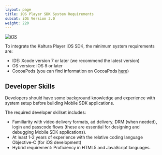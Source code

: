 ```yaml
---
layout: page
title: iOS Player SDK System Requirements
subcat: iOS Version 3.0
weight: 220
---
```


[![iOS](https://img.shields.io/badge/iOS-Supported-green.svg)](https://github.com/kaltura/player-sdk-native-ios)

To integrate the Kaltura Player iOS SDK, the minimum system requirements are:
* IDE: Xcode version 7 or later (we recommend the latest version) 
* OS version: iOS 8 or later
* CocoaPods (you can find information on CocoaPods [here](www.cocoapods.org))

## Developer Skills  
Developers should have some background knowledge and experience with system setup before building Mobile SDK applications. 

The required developer skillset includes:
* Familiarity with video delivery formats, ad delivery, DRM (when needed), login and passcode flows (these are essential for designing and debugging Mobile SDK applications).
* At least 1-2 years of experience with the relative coding language Objective-C (for iOS development)
* Hybrid requirement: Proficiency in HTML5 and JavaScript languages.


  

